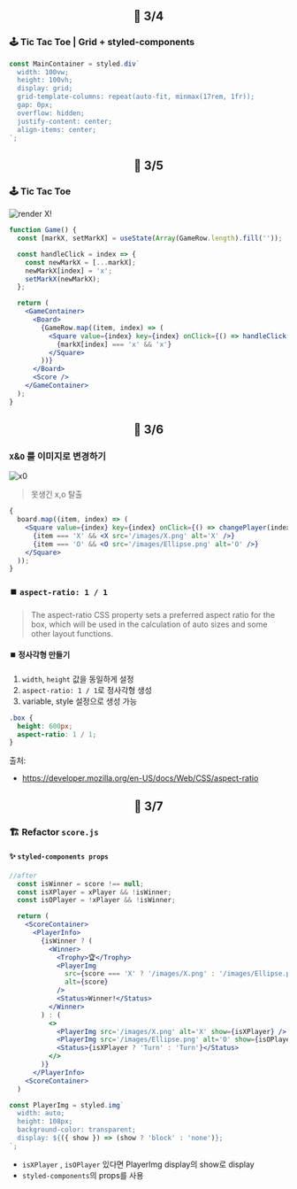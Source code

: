 ## <p align="center"> 📆 3/4

### 🕹️ Tic Tac Toe | Grid + styled-components

```jsx
const MainContainer = styled.div`
  width: 100vw;
  height: 100vh;
  display: grid;
  grid-template-columns: repeat(auto-fit, minmax(17rem, 1fr));
  gap: 0px;
  overflow: hidden;
  justify-content: center;
  align-items: center;
`;
```

## <p align="center"> 📆 3/5

### 🕹️ Tic Tac Toe

![render X!](https://user-images.githubusercontent.com/110847597/222921514-73fbbc86-0b19-418e-b67b-9724ccdd3d4b.gif)

```jsx
function Game() {
  const [markX, setMarkX] = useState(Array(GameRow.length).fill(''));

  const handleClick = index => {
    const newMarkX = [...markX];
    newMarkX[index] = 'x';
    setMarkX(newMarkX);
  };

  return (
    <GameContainer>
      <Board>
        {GameRow.map((item, index) => (
          <Square value={index} key={index} onClick={() => handleClick(index)}>
            {markX[index] === 'x' && 'x'}
          </Square>
        ))}
      </Board>
      <Score />
    </GameContainer>
  );
}
```

## <p align="center"> 📆 3/6

### `X`&`O` 를 이미지로 변경하기

![x0](https://user-images.githubusercontent.com/110847597/223368408-777dd87f-4a07-4768-8814-7d699e084b7d.gif)

> 못생긴 x,o 탈출

```jsx
{
  board.map((item, index) => (
    <Square value={index} key={index} onClick={() => changePlayer(index)}>
      {item === 'X' && <X src='/images/X.png' alt='X' />}
      {item === 'O' && <O src='/images/Ellipse.png' alt='O' />}
    </Square>
  ));
}
```

### ⏹️ `aspect-ratio: 1 / 1`

> The aspect-ratio CSS property sets a preferred aspect ratio for the box, which will be used in the calculation of auto sizes and some other layout functions.

#### ⏹️ 정사각형 만들기

1. `width`, `height` 값을 동일하게 설정
2. `aspect-ratio: 1 / 1`로 정사각형 생성
3. variable, style 설정으로 생성 가능

```scss
.box {
  height: 600px;
  aspect-ratio: 1 / 1;
}
```

출처:

- https://developer.mozilla.org/en-US/docs/Web/CSS/aspect-ratio

## <p align="center"> 📆 3/7

### 🏗️ Refactor `score.js`

#### ✨ `styled-components props`

```jsx
//after
  const isWinner = score !== null;
  const isXPlayer = xPlayer && !isWinner;
  const isOPlayer = !xPlayer && !isWinner;

  return (
    <ScoreContainer>
      <PlayerInfo>
        {isWinner ? (
          <Winner>
            <Trophy>🏆</Trophy>
            <PlayerImg
              src={score === 'X' ? '/images/X.png' : '/images/Ellipse.png'}
              alt={score}
            />
            <Status>Winner!</Status>
          </Winner>
        ) : (
          <>
            <PlayerImg src='/images/X.png' alt='X' show={isXPlayer} />
            <PlayerImg src='/images/Ellipse.png' alt='O' show={isOPlayer} />
            <Status>{isXPlayer ? 'Turn' : 'Turn'}</Status>
          </>
        )}
      </PlayerInfo>
    <ScoreContainer>
  )
```

```jsx
const PlayerImg = styled.img`
  width: auto;
  height: 108px;
  background-color: transparent;
  display: ${({ show }) => (show ? 'block' : 'none')};
`;
```

- `isXPlayer` , `isOPlayer` 있다면 PlayerImg display의 show로 display
- `styled-components`의 props를 사용
